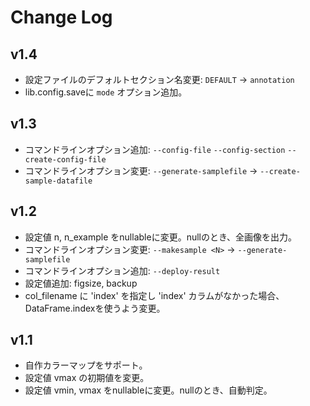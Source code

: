# Change Log

## v1.4

- 設定ファイルのデフォルトセクション名変更: `DEFAULT` -> `annotation`
- lib.config.saveに `mode` オプション追加。

## v1.3

- コマンドラインオプション追加: `--config-file` `--config-section` `--create-config-file`
- コマンドラインオプション変更: `--generate-samplefile` -> `--create-sample-datafile`

## v1.2

- 設定値 n, n_example をnullableに変更。nullのとき、全画像を出力。
- コマンドラインオプション変更: `--makesample <N>` -> `--generate-samplefile`
- コマンドラインオプション追加: `--deploy-result`
- 設定値追加: figsize, backup
- col_filename に 'index' を指定し 'index' カラムがなかった場合、DataFrame.indexを使うよう変更。

## v1.1

- 自作カラーマップをサポート。
- 設定値 vmax の初期値を変更。
- 設定値 vmin, vmax をnullableに変更。nullのとき、自動判定。
